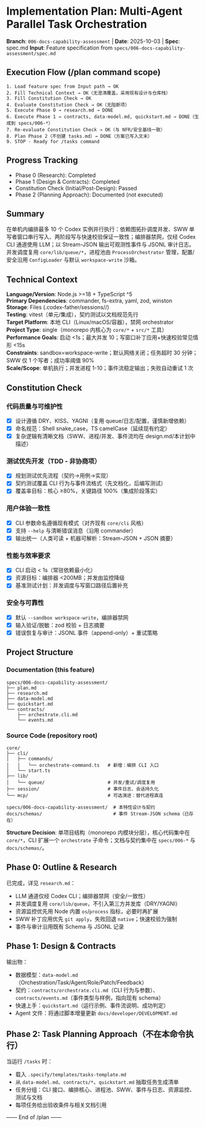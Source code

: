 # Implementation Plan: Multi-Agent Parallel Task Orchestration

**Branch**: `006-docs-capability-assessment` | **Date**: 2025-10-03 | **Spec**:
spec.md **Input**: Feature specification from
`specs/006-docs-capability-assessment/spec.md`

## Execution Flow (/plan command scope)

```
1. Load feature spec from Input path → OK
2. Fill Technical Context → OK（无澄清覆盖，采用现有设计与仓库栈）
3. Fill Constitution Check → OK
4. Evaluate Constitution Check → OK（无阻断项）
5. Execute Phase 0 → research.md → DONE
6. Execute Phase 1 → contracts, data-model.md, quickstart.md → DONE（生成到 specs/006-*）
7. Re-evaluate Constitution Check → OK（与 NFR/安全基线一致）
8. Plan Phase 2（不创建 tasks.md）→ DONE（方案已写入文末）
9. STOP - Ready for /tasks command
```

## Progress Tracking

- Phase 0 (Research): Completed
- Phase 1 (Design & Contracts): Completed
- Constitution Check (Initial/Post-Design): Passed
- Phase 2 (Planning Approach): Documented (not executed)

## Summary

在单机内编排最多 10 个 Codex 实例并行执行：依赖图拓扑调度并发、SWW 单写者窗口串行写入、两阶段写与快速校验保证一致性；编排器禁网，仅经 Codex
CLI 通道使用 LLM；以 Stream-JSON 输出可观测性事件与 JSONL 审计日志。并发调度复用
`core/lib/queue/*`，进程池由 `ProcessOrchestrator` 管理，配置/安全沿用
`ConfigLoader` 与默认 `workspace-write` 沙箱。

## Technical Context

**Language/Version**: Node.js >=18 + TypeScript ^5  
**Primary Dependencies**: commander, fs-extra, yaml, zod, winston  
**Storage**: Files (.codex-father/sessions/<id>/)  
**Testing**: vitest（单元/集成），契约测试以文档规范先行  
**Target Platform**: 本地 CLI（Linux/macOS/容器），禁网 orchestrator  
**Project Type**: single（monorepo 内核心为 `core/*` + `src/*` 工具）  
**Performance Goals**: 启动 <1s；最大并发 10；写窗口补丁应用+快速校验常见情形 <15s  
**Constraints**:
sandbox=workspace-write；默认网络关闭；任务超时 30 分钟；SWW 仅 1 个写者；成功率阈值 90%  
**Scale/Scope**: 单机执行；并发进程 1-10；事件流稳定输出；失败自动重试 1 次

## Constitution Check

### 代码质量与可维护性

- [x] 设计遵循 DRY、KISS、YAGNI（复用 queue/日志/配置，谨慎新增依赖）
- [x] 命名规范：Shell snake_case，TS camelCase（延续现有约定）
- [x] 复杂逻辑有清晰文档（SWW、进程/并发、事件流均在 design.md/本计划中描述）

### 测试优先开发（TDD - 非协商项）

- [x] 规划测试优先流程（契约→用例→实现）
- [x] 契约测试覆盖 CLI 行为与事件流格式（先文档化，后编写测试）
- [x] 覆盖率目标：核心 ≥80%，关键路径 100%（集成阶段落实）

### 用户体验一致性

- [x] CLI 参数命名遵循现有模式（对齐现有 `core/cli` 风格）
- [x] 支持 `--help` 与清晰错误消息（沿用 commander）
- [x] 输出统一（人类可读 + 机器可解析：Stream-JSON + JSON 摘要）

### 性能与效率要求

- [x] CLI 启动 < 1s（常驻依赖最小化）
- [x] 资源目标：编排器 <200MB；并发由监控降级
- [x] 基准测试计划：并发调度与写窗口路径后置补充

### 安全与可靠性

- [x] 默认 `--sandbox workspace-write`，编排器禁网
- [x] 输入验证/脱敏：zod 校验 + 日志摘要
- [x] 错误恢复与审计：JSONL 事件（append-only）+ 重试策略

## Project Structure

### Documentation (this feature)

```
specs/006-docs-capability-assessment/
├── plan.md
├── research.md
├── data-model.md
├── quickstart.md
└── contracts/
    ├── orchestrate.cli.md
    └── events.md
```

### Source Code (repository root)

```
core/
├── cli/
│   ├── commands/
│   │   └── orchestrate-command.ts   # 新增：编排 CLI 入口
│   └── start.ts
├── lib/
│   └── queue/                       # 并发/重试/调度复用
├── session/                         # 事件日志、会话持久化
└── mcp/                             # 可选演进：替代进程直连

specs/006-docs-capability-assessment/  # 本特性设计与契约
docs/schemas/                          # 事件 Stream-JSON schema（已存在）
```

**Structure Decision**: 单项目结构（monorepo 内模块分层），核心代码集中在
`core/*`，CLI 扩展一个 `orchestrate` 子命令；文档与契约集中在 `specs/006-*` 与
`docs/schemas/`。

## Phase 0: Outline & Research

已完成，详见 `research.md`：

- LLM 通道仅经 Codex CLI；编排器禁网（安全/一致性）
- 并发调度复用 `core/lib/queue`，不引入第三方并发库（DRY/YAGNI）
- 资源监控优先用 Node 内置 `os`/`process` 指标，必要时再扩展
- SWW 补丁应用优先 `git apply`，失败回退 `native`；快速校验为强制
- 事件与审计沿用既有 Schema 与 JSONL 记录

## Phase 1: Design & Contracts

输出物：

- 数据模型：`data-model.md`（Orchestration/Task/Agent/Role/Patch/Feedback）
- 契约：`contracts/orchestrate.cli.md`（CLI 行为与参数）、`contracts/events.md`（事件类型与样例，指向现有 schema）
- 快速上手：`quickstart.md`（运行示例、事件流说明、成功判定）
- Agent 文件：将通过脚本增量更新 `docs/developer/DEVELOPMENT.md`

## Phase 2: Task Planning Approach（不在本命令执行）

当运行 `/tasks` 时：

- 载入 `.specify/templates/tasks-template.md`
- 从 `data-model.md`、`contracts/*`、`quickstart.md` 抽取任务生成清单
- 任务分组：CLI 接口、编排核心、进程池、SWW、事件与日志、资源监控、测试与文档
- 每项任务给出验收条件与相关文档引用

—— End of /plan ——

